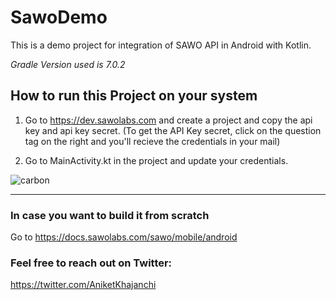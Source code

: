 # SawoDemo

This is a demo project for integration of SAWO API in Android with Kotlin.

*Gradle Version used is 7.0.2*

## How to run this Project on your system

1. Go to https://dev.sawolabs.com and create a project and copy the api key and api key secret. (To get the API Key secret, click on the question tag on the right and you'll recieve the credentials in your mail)

2. Go to MainActivity.kt in the project and update your credentials.

![carbon](https://user-images.githubusercontent.com/67803800/134820290-50df8186-3eac-43b9-81b8-4abe8a0bb3a9.png)

---

### In case you want to build it from scratch
Go to https://docs.sawolabs.com/sawo/mobile/android

### Feel free to reach out on Twitter:
https://twitter.com/AniketKhajanchi
